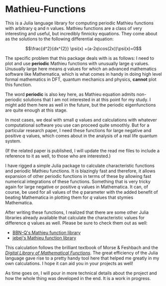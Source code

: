 # Mathieu-Functions
This is a Julia language library for computing periodic Mathieu functions with arbitrary q
and n values. Mathieu functions are a class of very interesting and useful, but incredibly
finnicky equations. They come about as the solutions to the following differential
equation:

$$\frac{d^2}{dx^{2}} \psi(x) +(a-2q\cos(2x))\psi(x)=0$$

The specific problem that this package deals with is as follows:
I need to plot and use **periodic** Mathieu functions with unusually large $q$
values. Unusually large here means $q$ values for which an advanced mathematics software
like Mathematica, which is what comes in handy in doing high level formal mathematics in
DFT, quantum mechanics and physics, **cannot** plot this function.

The word **periodic** is also key here, as Mathieu equation admits non-periodic solutions
that I am not interested in at this point for my study. I might add them here as well in
the future, but the periodic eigenfunctions are quite enough at this stage.

In most cases, we deal with small $q$ values and calculations with whatever computational
software you use can proceed quite smoothly. But for a particular research paper, I need
these functions for large negative and positive $q$ values, which comes about in the
analysis of a real life quantum system.

(If the related paper is published, I will update the read me files to include a reference
to it as well, to those who are interested.)

I have rigged a simple Julia package to calculate characteristic functions and
periodic Mathieu functions. It is blazingly fast and therefore, it allows expansion of
other periodic functions in terms of these by allowing fast numerical integrations of
these functions. Something that is very tricky again for large negative or positive $q$
values in Mathematica. It can, of course, be used for all values of the $q$ parameter with
the added benefit of beating Mathematica in plotting them for $q$ values that stymies
Mathematica.

After writing these functions, I realized that there are some other Julia libraries
already available that calculate the characteristic values for difference $q$ values as
well. Please be sure to check them out as well:
* [BBN-Q's Mathieu function library](https://github.com/BBN-Q/MathieuFunctions.jl)
* [jebej's Mathieu function library ](https://github.com/jebej/Mathieu.jl)

This calculation follows the brilliant textbook of Morse & Feshbach and the [*Digital
Library of Mathematical Functions*](https://dlmf.nist.gov/28.2).
The great efficiency of the Julia language gave rise to a pretty handy tool here that
helped me greatly in my own calculations. I hope it can aid you in your projects as well!

As time goes on, I will pour in more technical details about the project and how the whole
thing was developed in the end. It is a work in progress.



